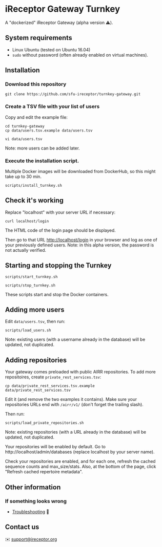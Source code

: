# iReceptor Gateway Turnkey

A "dockerized" iReceptor Gateway (alpha version :warning:).

## System requirements

- Linux Ubuntu (tested on Ubuntu 16.04)
- `sudo` without password (often already enabled on virtual machines).
 
## Installation

### Download this repository

```
git clone https://github.com/sfu-ireceptor/turnkey-gateway.git
```

### Create a TSV file with your list of users

Copy and edit the example file:

```
cd turnkey-gateway
cp data/users.tsv.example data/users.tsv

vi data/users.tsv 
```

Note: more users can be added later.

### Execute the installation script.

Multiple Docker images will be downloaded from DockerHub, so this might take up to 30 min.

```
scripts/install_turnkey.sh
```

## Check it's working

Replace "localhost" with your server URL if necessary:

```
curl localhost/login
```

The HTML code of the login page should be displayed.

Then go to that URL <http://localhost/login> in your browser and log as one of your previously defined users. Note: in this alpha version, the password is not actually verified.


## Starting and stopping the Turnkey
```
scripts/start_turnkey.sh
```
```
scripts/stop_turnkey.sh
```

These scripts start and stop the Docker containers.

## Adding more users

Edit `data/users.tsv`, then run:

```
scripts/load_users.sh
```

Note: existing users (with a username already in the database) will be updated, not duplicated.

## Adding repositories

Your gateway comes preloaded with public AIRR repositories. To add more repositoires, create `private_rest_services.tsv`:

```
cp data/private_rest_services.tsv.example data/private_rest_services.tsv
```

Edit it (and remove the two examples it contains). Make sure your repositories URLs end with `/airr/v1/` (don't forget the trailing slash).

Then run:

```
scripts/load_private_repositories.sh
```

Note: existing repositories (with a URL already in the database) will be updated, not duplicated.


Your repositories will be enabled by default. Go to http://localhost/admin/databases (replace localhost by your server name).

Check your repositories are enabled, and for each one, refresh the cached sequence counts and max_size/stats. Also, at the bottom of the page, click "Refresh cached repertoire metadata".


## Other information

### If something looks wrong
- [Troubleshooting](doc/troubleshooting.md) :hammer:

## Contact us
:envelope: <support@ireceptor.org>